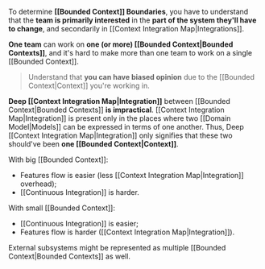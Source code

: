 To determine **[[Bounded Context]] Boundaries**, you have to understand that the **team is primarily interested** in the **part of the system they'll have to change**, and secondarily in [[Context Integration Map|Integrations]].

**One team** can work on **one (or more) [[Bounded Context|Bounded Contexts]]**, and it's hard to make more than one team to work on a single [[Bounded Context]].

> Understand that **you can have biased opinion** due to the [[Bounded Context|Context]] you're working in.

**Deep [[Context Integration Map|Integration]]** between [[Bounded Context|Bounded Contexts]] **is impractical**.
[[Context Integration Map|Integration]] is present only in the places where two [[Domain Model|Models]] can be expressed in terms of one another. Thus, Deep [[Context Integration Map|Integration]] only signifies that these two should've been **one [[Bounded Context|Context]]**.

With big [[Bounded Context]]:
- Features flow is easier (less [[Context Integration Map|Integration]] overhead);
- [[Continuous Integration]] is harder.

With small [[Bounded Context]]:
- [[Continuous Integration]] is easier;
- Features flow is harder ([[Context Integration Map|Integration]]).

External subsystems might be represented as multiple [[Bounded Context|Bounded Contexts]] as well.
